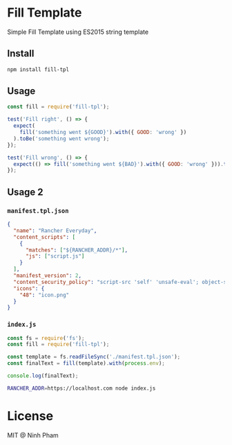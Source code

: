 # Fill Template

Simple Fill Template using ES2015 string template

## Install

```sh
npm install fill-tpl
```

## Usage
```js
const fill = require('fill-tpl');

test('Fill right', () => {
  expect(
    fill('something went ${GOOD}').with({ GOOD: 'wrong' })
  ).toBe('something went wrong');
});

test('Fill wrong', () => {
  expect(() => fill('something went ${BAD}').with({ GOOD: 'wrong' })).toThrowError(ReferenceError);
});

```

## Usage 2

### `manifest.tpl.json`

```json
{
  "name": "Rancher Everyday",
  "content_scripts": [
    {
      "matches": ["${RANCHER_ADDR}/*"],
      "js": ["script.js"]
    }
  ],
  "manifest_version": 2,
  "content_security_policy": "script-src 'self' 'unsafe-eval'; object-src 'self'",
  "icons": {
    "48": "icon.png"
  }
}
```

### `index.js`
```js
const fs = require('fs');
const fill = require('fill-tpl');

const template = fs.readFileSync('./manifest.tpl.json');
const finalText = fill(template).with(process.env);

console.log(finalText);
```

```sh
RANCHER_ADDR=https://localhost.com node index.js
```


# License
MIT @ Ninh Pham
